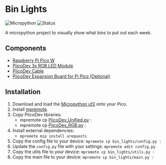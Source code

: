 # Bin Lights

![Micropython](https://img.shields.io/badge/Micropython-1.20.0-green?style=flat-square)
![Status](https://img.shields.io/badge/Status-Beta-yellowgreen?style=flat-square)

A micropython project to visually show what bins to put out each week.

## Components

- [Raspberry Pi Pico W](https://www.raspberrypi.com/products/raspberry-pi-pico/)
- [PiicoDev 3x RGB LED Module](https://core-electronics.com.au/piicodev-3x-rgb-led-module.html)
- [PiicoDev Cable](https://core-electronics.com.au/piicodev/cables.html)
- [PiicoDev Expansion Board for Pi Pico (Optional)](https://core-electronics.com.au/piicodev-lipo-expansion-board-for-raspberry-pi-pico.html)

## Installation

1. Download and load the [Micropython uf2](https://www.raspberrypi.com/documentation/microcontrollers/micropython.html) onto your Pico.
2. Install [mpremote](https://pypi.org/project/mpremote/).
3. Copy PiicoDev libraries:
    - mpremote cp [PiicoDev_Unified.py](https://github.com/CoreElectronics/CE-PiicoDev-Unified) :
    - mpremote cp [PiicoDev_RGB.py](https://github.com/CoreElectronics/CE-PiicoDev-RGB-LED-MicroPython-Module) :
4. Install external dependencies:
    - `mpremote mip install urequests`
5. Copy the config file to your device: `mpremote cp bin_lights/config.py :`
6. Update the `config.py` file with your settings: `mpremote edit config.py`
7. Copy the utils file to your device: `mpremote cp bin_lights/utils.py :`
8. Copy the main file to your device: `mpremote cp bin_lights/main.py :`
